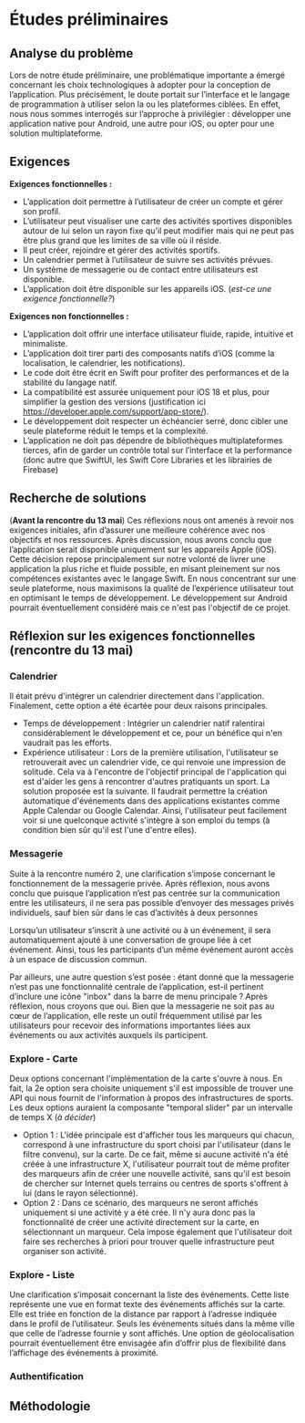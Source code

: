 # Études préliminaires

## Analyse du problème

Lors de notre étude préliminaire, une problématique importante a émergé concernant les choix technologiques à adopter pour la conception de l’application. Plus précisément, le doute portait sur l’interface et le langage de programmation à utiliser selon la ou les plateformes ciblées. En effet, nous nous sommes interrogés sur l’approche à privilégier : développer une application native pour Android, une autre pour iOS, ou opter pour une solution multiplateforme.


## Exigences

**Exigences fonctionnelles :**

- L’application doit permettre à l’utilisateur de créer un compte et gérer son profil.
- L’utilisateur peut visualiser une carte des activités sportives disponibles autour de lui selon un rayon fixe qu'il peut modifier mais qui ne peut pas être plus grand que les limites de sa ville où il réside.
- Il peut créer, rejoindre et gérer des activités sportifs.
- Un calendrier permet à l’utilisateur de suivre ses activités prévues.
- Un système de messagerie ou de contact entre utilisateurs est disponible.
- L’application doit être disponible sur les appareils iOS. (*est-ce une exigence fonctionnelle?*)

**Exigences non fonctionnelles :**

- L’application doit offrir une interface utilisateur fluide, rapide, intuitive et minimaliste.
- L’application doit tirer parti des composants natifs d’iOS (comme la localisation, le calendrier, les notifications).
- Le code doit être écrit en Swift pour profiter des performances et de la stabilité du langage natif.
- La compatibilité est assurée uniquement pour iOS 18 et plus, pour simplifier la gestion des versions (justification ici https://developer.apple.com/support/app-store/).
- Le développement doit respecter un échéancier serré, donc cibler une seule plateforme réduit le temps et la complexité.
- L’application ne doit pas dépendre de bibliothèques multiplateformes tierces, afin de garder un contrôle total sur l’interface et la performance (donc autre que SwiftUI, les Swift Core Libraries et les librairies de Firebase)

## Recherche de solutions

(**Avant la rencontre du 13 mai**) Ces réflexions nous ont amenés à revoir nos exigences initiales, afin d’assurer une meilleure cohérence avec nos objectifs et nos ressources. Après discussion, nous avons conclu que l’application serait disponible uniquement sur les appareils Apple (iOS). Cette décision repose principalement sur notre volonté de livrer une application la plus riche et fluide possible, en misant pleinement sur nos compétences existantes avec le langage Swift. En nous concentrant sur une seule plateforme, nous maximisons la qualité de l’expérience utilisateur tout en optimisant le temps de développement. Le développement sur Android pourrait éventuellement considéré mais ce n'est pas l'objectif de ce projet.

## Réflexion sur les exigences fonctionnelles (rencontre du 13 mai)
### Calendrier
Il était prévu d'intégrer un calendrier directement dans l'application. Finalement, cette option a été écartée pour deux raisons principales.
- Temps de développement : Intégrier un calendrier natif ralentirai considérablement le développement et ce, pour un bénéfice qui n'en vaudrait pas les efforts.
- Expérience utilisateur : Lors de la première utilisation, l'utilisateur se retrouverait avec un calendrier vide, ce qui renvoie une impression de solitude. Cela va à l'encontre de l'objectif principal de l'application qui est d'aider les gens à rencontrer d'autres pratiquants un sport.
La solution proposée est la suivante. Il faudrait permettre la création automatique d'événements dans des applications existantes comme Apple Calendar ou Google Calendar. Ainsi, l'utilisateur peut facilement voir si une quelconque activité s'intègre à son emploi du temps (à condition bien sûr qu'il est l'une d'entre elles).

### Messagerie
Suite à la rencontre numéro 2, une clarification s’impose concernant le fonctionnement de la messagerie privée. Après réflexion, nous avons conclu que puisque l’application n’est pas centrée sur la communication entre les utilisateurs, il ne sera pas possible d’envoyer des messages privés individuels, sauf bien sûr dans le cas d’activités à deux personnes

Lorsqu’un utilisateur s’inscrit à une activité ou à un événement, il sera automatiquement ajouté à une conversation de groupe liée à cet événement. Ainsi, tous les participants d’un même événement auront accès à un espace de discussion commun.

Par ailleurs, une autre question s’est posée : étant donné que la messagerie n’est pas une fonctionnalité centrale de l’application, est-il pertinent d’inclure une icône "inbox" dans la barre de menu principale ? Après réflexion, nous croyons que oui. Bien que la messagerie ne soit pas au cœur de l’application, elle reste un outil fréquemment utilisé par les utilisateurs pour recevoir des informations importantes liées aux événements ou aux activités auxquels ils participent.

### Explore - Carte
Deux options concernant l'implémentation de la carte s'ouvre à nous. En fait, la 2e option sera choisite uniquement s'il est impossible de trouver une API qui nous fournit de l'information à propos des infrastructures de sports. Les deux options auraient la composante "temporal slider" par un intervalle de temps X (*à décider*)
- Option 1 : L'idée principale est d'afficher tous les marqueurs qui chacun, correspond à une infrastructure du sport choisi par l'utilisateur (dans le filtre convenu), sur la carte. De ce fait, même si aucune activité n'a été créée à une infrastructure X, l'utilisateur pourrait tout de même profiter des marqueurs afin de créer une nouvelle activité, sans qu'il est besoin de chercher sur Internet quels terrains ou centres de sports s'offrent à lui (dans le rayon sélectionné).
- Option 2 : Dans ce scénario, des marqueurs ne seront affichés uniquement si une activité y a été crée. Il n'y aura donc pas la fonctionnalité de créer une activité directement sur la carte, en sélectionnant un marqueur. Cela impose également que l'utilisateur doit faire ses recherches à priori pour trouver quelle infrastructure peut organiser son activité.

### Explore - Liste
Une clarification s’imposait concernant la liste des événements. Cette liste représente une vue en format texte des événements affichés sur la carte. Elle est triée en fonction de la distance par rapport à l’adresse indiquée dans le profil de l’utilisateur. Seuls les événements situés dans la même ville que celle de l’adresse fournie y sont affichés.
Une option de géolocalisation pourrait éventuellement être envisagée afin d’offrir plus de flexibilité dans l’affichage des événements à proximité.

### Authentification


## Méthodologie

